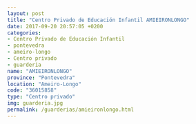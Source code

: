 ```yaml
---
layout: post
title: "Centro Privado de Educación Infantil AMIEIRONLONGO"
date: 2017-09-20 20:57:05 +0200
categories:
- Centro Privado de Educación Infantil
- pontevedra
- ameiro-longo
- Centro privado
- guarderia
name: "AMIEIRONLONGO"
province: "Pontevedra"
location: "Ameiro-Longo"
code: "36015858"
type: "Centro privado"
img: guarderia.jpg
permalink: /guarderias/amieironlongo.html
---
```

